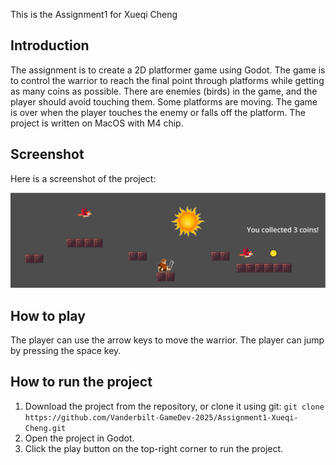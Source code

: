 This is the Assignment1 for Xueqi Cheng

## Introduction

The assignment is to create a 2D platformer game using Godot. The game is to control the warrior to reach the final point through platforms while getting as many coins as possible. There are enemies (birds) in the game, and the player should avoid touching them. Some platforms are moving. The game is over when the player touches the enemy or falls off the platform. The project is written on MacOS with M4 chip.

## Screenshot

Here is a screenshot of the project:

![Screenshot](./image/screenshot.png)

## How to play
The player can use the arrow keys to move the warrior. The player can jump by pressing the space key. 

## How to run the project
1. Download the project from the repository, or clone it using git:
``` git clone https://github.com/Vanderbilt-GameDev-2025/Assignment1-Xueqi-Cheng.git ```
2. Open the project in Godot.
3. Click the play button on the top-right corner to run the project.


